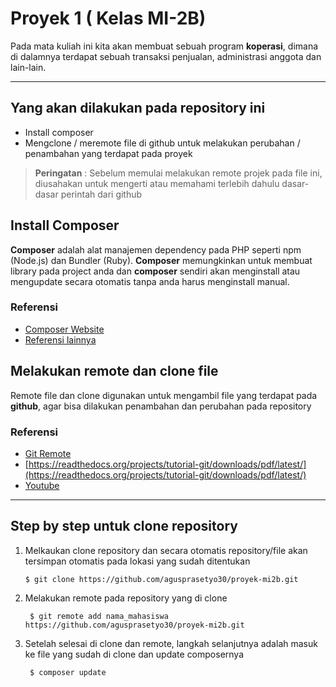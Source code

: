 # Proyek 1 ( Kelas MI-2B)

Pada mata kuliah ini kita akan membuat sebuah program **koperasi**, dimana di dalamnya terdapat sebuah transaksi penjualan, administrasi anggota dan lain-lain.

----------

## Yang akan dilakukan pada repository ini
- Install composer
- Mengclone / meremote file di github untuk melakukan perubahan / penambahan yang terdapat pada proyek
 
> **Peringatan** : Sebelum memulai melakukan remote projek pada file ini, diusahakan untuk mengerti atau memahami terlebih dahulu dasar-dasar perintah dari github


## Install Composer 
**Composer** adalah alat manajemen dependency pada PHP seperti npm (Node.js) dan Bundler (Ruby). **Composer** memungkinkan untuk membuat library pada project anda dan **composer** sendiri akan menginstall atau mengupdate secara otomatis tanpa anda harus menginstall manual. 

### Referensi

- [Composer Website]([https://link](https://getcomposer.org/))
- [Referensi lainnya]([https://link](http://javawebmedia.com/blog/cara-install-composer-di-windows/))

## Melakukan remote dan clone file

Remote file dan clone digunakan untuk mengambil file yang terdapat pada **github**, agar bisa dilakukan penambahan dan perubahan pada repository

### Referensi

- [Git Remote](https://www.petanikode.com/git-remote)
- [https://readthedocs.org/projects/tutorial-git/downloads/pdf/latest/](https://readthedocs.org/projects/tutorial-git/downloads/pdf/latest/)
- [Youtube](youtube.com)

---

## Step by step untuk clone repository
1. Melkaukan clone repository dan secara otomatis repository/file akan tersimpan otomatis pada lokasi yang sudah ditentukan
    ```
    $ git clone https://github.com/agusprasetyo30/proyek-mi2b.git
    ```
2. Melakukan remote pada repository yang di clone
   ```
    $ git remote add nama_mahasiswa https://github.com/agusprasetyo30/proyek-mi2b.git
   ```
3. Setelah selesai di clone dan remote, langkah selanjutnya adalah masuk ke file yang sudah di clone dan update composernya
   ```
    $ composer update
   ```
